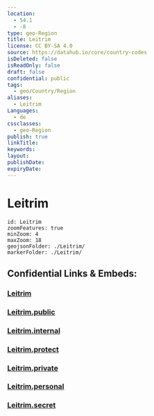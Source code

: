 ```yaml
---
location:
  - 54.1
  - -8
type: geo-Region
title: Leitrim
license: CC BY-SA 4.0
source: https://datahub.io/core/country-codes
isDeleted: false
isReadOnly: false
draft: false
confidential: public
tags:
  - geo/Country/Region
aliases:
  - Leitrim
Languages:
  - de
cssclasses:
  - geo-Region
publish: true
linkTitle:
keywords:
layout:
publishDate:
expiryDate:
---
```


# Leitrim

```leaflet
id: Leitrim
zoomFeatures: true 
minZoom: 4 
maxZoom: 18
geojsonFolder: ./Leitrim/
markerFolder: ./Leitrim/
```


## Confidential Links & Embeds: 

### [Leitrim](/_Standards/Earth/Continent/Europe/Europe~North/Ireland/Ireland,Provinces/Connacht/Leitrim.md) 

### [Leitrim.public](/_public/Earth/Continent/Europe/Europe~North/Ireland/Ireland,Provinces/Connacht/Leitrim.public.md) 

### [Leitrim.internal](/_internal/Earth/Continent/Europe/Europe~North/Ireland/Ireland,Provinces/Connacht/Leitrim.internal.md) 

### [Leitrim.protect](/_protect/Earth/Continent/Europe/Europe~North/Ireland/Ireland,Provinces/Connacht/Leitrim.protect.md) 

### [Leitrim.private](/_private/Earth/Continent/Europe/Europe~North/Ireland/Ireland,Provinces/Connacht/Leitrim.private.md) 

### [Leitrim.personal](/_personal/Earth/Continent/Europe/Europe~North/Ireland/Ireland,Provinces/Connacht/Leitrim.personal.md) 

### [Leitrim.secret](/_secret/Earth/Continent/Europe/Europe~North/Ireland/Ireland,Provinces/Connacht/Leitrim.secret.md)

